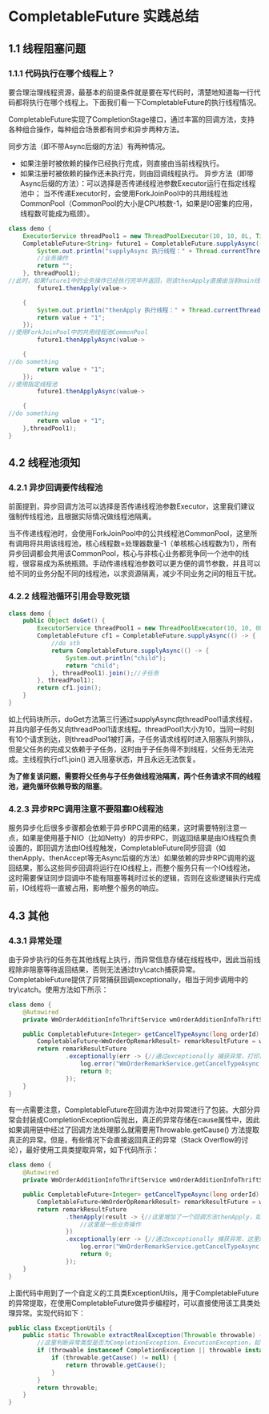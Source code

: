# CompletableFuture 实践总结

## 1.1 线程阻塞问题

### 1.1.1 代码执行在哪个线程上？

要合理治理线程资源，最基本的前提条件就是要在写代码时，清楚地知道每一行代码都将执行在哪个线程上。下面我们看一下CompletableFuture的执行线程情况。

CompletableFuture实现了CompletionStage接口，通过丰富的回调方法，支持各种组合操作，每种组合场景都有同步和异步两种方法。

同步方法（即不带Async后缀的方法）有两种情况。

- 如果注册时被依赖的操作已经执行完成，则直接由当前线程执行。
- 如果注册时被依赖的操作还未执行完，则由回调线程执行。
  异步方法（即带Async后缀的方法）：可以选择是否传递线程池参数Executor运行在指定线程池中；
  当不传递Executor时，会使用ForkJoinPool中的共用线程池CommonPool（CommonPool的大小是CPU核数-1，如果是IO密集的应用，线程数可能成为瓶颈）。

```java
class demo {
    ExecutorService threadPool1 = new ThreadPoolExecutor(10, 10, 0L, TimeUnit.MILLISECONDS, new ArrayBlockingQueue<>(100));
    CompletableFuture<String> future1 = CompletableFuture.supplyAsync(() -> {
        System.out.println("supplyAsync 执行线程：" + Thread.currentThread().getName());
        //业务操作
        return "";
    }, threadPool1);
//此时，如果future1中的业务操作已经执行完毕并返回，则该thenApply直接由当前main线程执行；否则，将会由执行以上业务操作的threadPool1中的线程执行。
        future1.thenApply(value->

    {
        System.out.println("thenApply 执行线程：" + Thread.currentThread().getName());
        return value + "1";
    });
//使用ForkJoinPool中的共用线程池CommonPool
        future1.thenApplyAsync(value->

    {
//do something
        return value + "1";
    });
//使用指定线程池
        future1.thenApplyAsync(value->

    {
//do something
        return value + "1";
    },threadPool1);
}

```

## 4.2 线程池须知

### 4.2.1 异步回调要传线程池

前面提到，异步回调方法可以选择是否传递线程池参数Executor，这里我们建议强制传线程池，且根据实际情况做线程池隔离。

当不传递线程池时，会使用ForkJoinPool中的公共线程池CommonPool，这里所有调用将共用该线程池，核心线程数=处理器数量-1（单核核心线程数为1），所有异步回调都会共用该CommonPool，核心与非核心业务都竞争同一个池中的线程，很容易成为系统瓶颈。手动传递线程池参数可以更方便的调节参数，并且可以给不同的业务分配不同的线程池，以求资源隔离，减少不同业务之间的相互干扰。

### 4.2.2 线程池循环引用会导致死锁

```java
class demo {
    public Object doGet() {
        ExecutorService threadPool1 = new ThreadPoolExecutor(10, 10, 0L, TimeUnit.MILLISECONDS, new ArrayBlockingQueue<>(100));
        CompletableFuture cf1 = CompletableFuture.supplyAsync(() -> {
            //do sth
            return CompletableFuture.supplyAsync(() -> {
                System.out.println("child");
                return "child";
            }, threadPool1).join();//子任务
        }, threadPool1);
        return cf1.join();
    }
}
```

如上代码块所示，doGet方法第三行通过supplyAsync向threadPool1请求线程，并且内部子任务又向threadPool1请求线程。threadPool1大小为10，当同一时刻有10个请求到达，则threadPool1被打满，子任务请求线程时进入阻塞队列排队，但是父任务的完成又依赖于子任务，这时由于子任务得不到线程，父任务无法完成。主线程执行cf1.join()
进入阻塞状态，并且永远无法恢复。

**为了修复该问题，需要将父任务与子任务做线程池隔离，两个任务请求不同的线程池，避免循环依赖导致的阻塞**。

### 4.2.3 异步RPC调用注意不要阻塞IO线程池

服务异步化后很多步骤都会依赖于异步RPC调用的结果，这时需要特别注意一点，如果是使用基于NIO（比如Netty）的异步RPC，则返回结果是由IO线程负责设置的，即回调方法由IO线程触发，CompletableFuture同步回调（如thenApply、thenAccept等无Async后缀的方法）如果依赖的异步RPC调用的返回结果，那么这些同步回调将运行在IO线程上，而整个服务只有一个IO线程池，这时需要保证同步回调中不能有阻塞等耗时过长的逻辑，否则在这些逻辑执行完成前，IO线程将一直被占用，影响整个服务的响应。

## 4.3 其他

### 4.3.1 异常处理

由于异步执行的任务在其他线程上执行，而异常信息存储在线程栈中，因此当前线程除非阻塞等待返回结果，否则无法通过try\catch捕获异常。CompletableFuture提供了异常捕获回调exceptionally，相当于同步调用中的try\catch。使用方法如下所示：

```java
class demo {
    @Autowired
    private WmOrderAdditionInfoThriftService wmOrderAdditionInfoThriftService;//内部接口

    public CompletableFuture<Integer> getCancelTypeAsync(long orderId) {
        CompletableFuture<WmOrderOpRemarkResult> remarkResultFuture = wmOrderAdditionInfoThriftService.findOrderCancelledRemarkByOrderIdAsync(orderId);//业务方法，内部会发起异步rpc调用
        return remarkResultFuture
                .exceptionally(err -> {//通过exceptionally 捕获异常，打印日志并返回默认值
                    log.error("WmOrderRemarkService.getCancelTypeAsync Exception orderId={}", orderId, err);
                    return 0;
                });
    }
}
```

有一点需要注意，CompletableFuture在回调方法中对异常进行了包装。大部分异常会封装成CompletionException后抛出，真正的异常存储在cause属性中，因此如果调用链中经过了回调方法处理那么就需要用Throwable.getCause()
方法提取真正的异常。但是，有些情况下会直接返回真正的异常（Stack Overflow的讨论），最好使用工具类提取异常，如下代码所示：

```java
class demo {
    @Autowired
    private WmOrderAdditionInfoThriftService wmOrderAdditionInfoThriftService;//内部接口

    public CompletableFuture<Integer> getCancelTypeAsync(long orderId) {
        CompletableFuture<WmOrderOpRemarkResult> remarkResultFuture = wmOrderAdditionInfoThriftService.findOrderCancelledRemarkByOrderIdAsync(orderId);//业务方法，内部会发起异步rpc调用
        return remarkResultFuture
                .thenApply(result -> {//这里增加了一个回调方法thenApply，如果发生异常thenApply内部会通过new CompletionException(throwable) 对异常进行包装
                    //这里是一些业务操作
                })
                .exceptionally(err -> {//通过exceptionally 捕获异常，这里的err已经被thenApply包装过，因此需要通过Throwable.getCause()提取异常
                    log.error("WmOrderRemarkService.getCancelTypeAsync Exception orderId={}", orderId, ExceptionUtils.extractRealException(err));
                    return 0;
                });
    }
}
```

上面代码中用到了一个自定义的工具类ExceptionUtils，用于CompletableFuture的异常提取，在使用CompletableFuture做异步编程时，可以直接使用该工具类处理异常。实现代码如下：

```java
public class ExceptionUtils {
    public static Throwable extractRealException(Throwable throwable) {
        //这里判断异常类型是否为CompletionException、ExecutionException，如果是则进行提取，否则直接返回。
        if (throwable instanceof CompletionException || throwable instanceof ExecutionException) {
            if (throwable.getCause() != null) {
                return throwable.getCause();
            }
        }
        return throwable;
    }
}
```